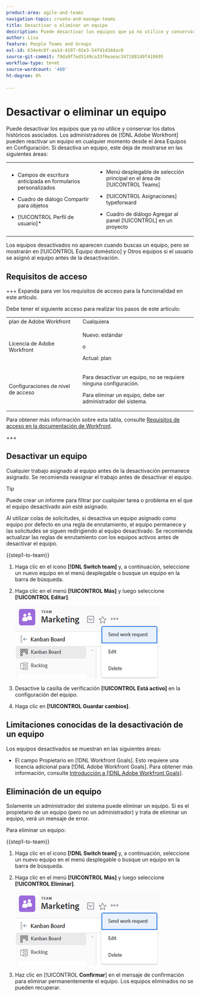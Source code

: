 ```yaml
---
product-area: agile-and-teams
navigation-topic: create-and-manage-teams
title: Desactivar o eliminar un equipo
description: Puede desactivar los equipos que ya no utilice y conservar los datos históricos asociados. Los administradores de Adobe Workfront pueden reactivar un equipo en cualquier momento desde el área Equipos de la Configuración.
author: Lisa
feature: People Teams and Groups
exl-id: 634e4c0f-aa1d-4197-92e3-54f414344ac0
source-git-commit: 79da9f7ed5149ca33f6eaeac347188149f410695
workflow-type: tm+mt
source-wordcount: '460'
ht-degree: 0%

---
```


# Desactivar o eliminar un equipo

Puede desactivar los equipos que ya no utilice y conservar los datos históricos asociados. Los administradores de [!DNL Adobe Workfront] pueden reactivar un equipo en cualquier momento desde el área Equipos en Configuración. Si desactiva un equipo, este deja de mostrarse en las siguientes áreas:

<table style="table-layout:auto"> 
 <col> 
 <col> 
 <tbody> 
  <tr> 
   <td> 
    <ul> 
     <li> <p>Campos de escritura anticipada en formularios personalizados</p> </li> 
    </ul> 
    <ul> 
     <li> <p>Cuadro de diálogo Compartir para objetos</p> </li> 
     <li> <p>[!UICONTROL Perfil de usuario]*</p> </li> 
    </ul> </td> 
   <td> 
    <ul> 
     <li> <p>Menú desplegable de selección principal en el área de [!UICONTROL Teams]</p> </li> 
     <li> <p>[!UICONTROL Asignaciones] typeforward</p> </li> 
     <li> <p>Cuadro de diálogo Agregar al panel [!UICONTROL] en un proyecto</p> </li> 
    </ul> </td> 
  </tr> 
 </tbody> 
</table>

Los equipos desactivados no aparecen cuando buscas un equipo, pero se mostrarán en [!UICONTROL Equipo doméstico] y Otros equipos si el usuario se asignó al equipo antes de la desactivación.

## Requisitos de acceso

+++ Expanda para ver los requisitos de acceso para la funcionalidad en este artículo.

Debe tener el siguiente acceso para realizar los pasos de este artículo:

<table style="table-layout:auto"> 
 <col> 
 <col> 
 <tbody> 
  <tr data-mc-conditions=""> 
   <td role="rowheader">plan de Adobe Workfront</td> 
   <td>Cualquiera</td> 
  </tr> 
  <tr> 
   <td role="rowheader">Licencia de Adobe Workfront</td> 
   <td>
   <p>Nuevo: estándar</p>
   <p>o</p>
   <p>Actual: plan</p></td>
  </tr>
  <tr>
   <td>Configuraciones de nivel de acceso</td>
   <td><p>Para desactivar un equipo, no se requiere ninguna configuración.</p>
   <p>Para eliminar un equipo, debe ser administrador del sistema.</p></td>
  </tr>
 </tbody> 
</table>

Para obtener más información sobre esta tabla, consulte [Requisitos de acceso en la documentación de Workfront](/help/quicksilver/administration-and-setup/add-users/access-levels-and-object-permissions/access-level-requirements-in-documentation.md).

+++

## Desactivar un equipo

Cualquier trabajo asignado al equipo antes de la desactivación permanece asignado. Se recomienda reasignar el trabajo antes de desactivar el equipo.

>[!TIP]
>
>Puede crear un informe para filtrar por cualquier tarea o problema en el que el equipo desactivado aún esté asignado.

Al utilizar colas de solicitudes, si desactiva un equipo asignado como equipo por defecto en una regla de enrutamiento, el equipo permanece y las solicitudes se siguen redirigiendo al equipo desactivado. Se recomienda actualizar las reglas de enrutamiento con los equipos activos antes de desactivar el equipo.

{{step1-to-team}}

1. Haga clic en el icono **[!DNL Switch team]** y, a continuación, seleccione un nuevo equipo en el menú desplegable o busque un equipo en la barra de búsqueda.
1. Haga clic en el menú **[!UICONTROL Más]** y luego seleccione **[!UICONTROL Editar]**.

   ![](assets/edit-team-settings.png)

1. Desactive la casilla de verificación **[!UICONTROL Está activo]** en la configuración del equipo.
1. Haga clic en **[!UICONTROL Guardar cambios]**.

## Limitaciones conocidas de la desactivación de un equipo

Los equipos desactivados se muestran en las siguientes áreas:

* El campo Propietario en [!DNL Workfront Goals]. Esto requiere una licencia adicional para [!DNL Adobe Workfront Goals]. Para obtener más información, consulte [Introducción a [!DNL Adobe Workfront Goals]](../../workfront-goals/goal-management/getting-started-with-wf-goals.md).

## Eliminación de un equipo

Solamente un administrador del sistema puede eliminar un equipo. Si es el propietario de un equipo (pero no un administrador) y trata de eliminar un equipo, verá un mensaje de error.

Para eliminar un equipo:

{{step1-to-team}}

1. Haga clic en el icono **[!DNL Switch team]** y, a continuación, seleccione un nuevo equipo en el menú desplegable o busque un equipo en la barra de búsqueda.
1. Haga clic en el menú **[!UICONTROL Más]** y luego seleccione **[!UICONTROL Eliminar]**.

   ![](assets/edit-team-settings.png)

1. Haz clic en [!UICONTROL **Confirmar**] en el mensaje de confirmación para eliminar permanentemente el equipo. Los equipos eliminados no se pueden recuperar.
